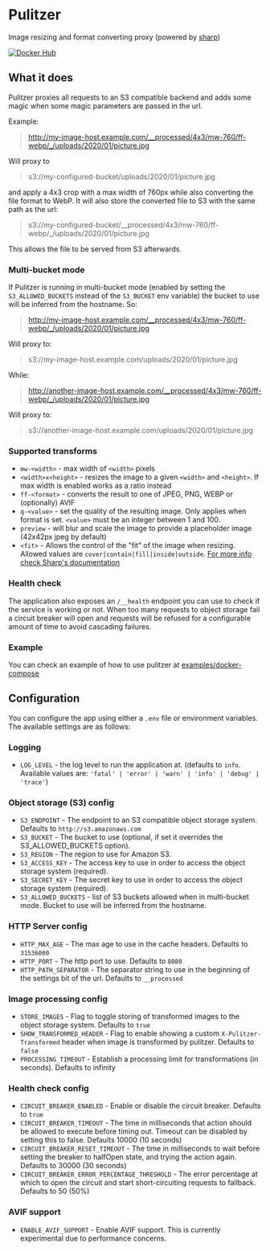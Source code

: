 # Pulitzer
Image resizing and format converting proxy (powered by [sharp](https://github.com/lovell/sharp))

[![Docker Hub](https://img.shields.io/docker/v/nonsensebb/pulitzer?label=Docker&logo=docker&sort=semver&style=for-the-badge)](https://hub.docker.com/r/nonsensebb/pulitzer/)

## What it does
Pulitzer proxies all requests to an S3 compatible backend and adds some magic when some magic parameters are passed in the url.

Example:
> http://my-image-host.example.com/__processed/4x3/mw-760/ff-webp/_/uploads/2020/01/picture.jpg

Will proxy to
> s3://my-configured-bucket/uploads/2020/01/picture.jpg

and apply a 4x3 crop with a max width of 760px while also converting the file format to WebP.
It will also store the converted file to S3 with the same path as the url:
> s3://my-configured-bucket/__processed/4x3/mw-760/ff-webp/_/uploads/2020/01/picture.jpg

This allows the file to be served from S3 afterwards.

### Multi-bucket mode

If Pulitzer is running in multi-bucket mode (enabled by setting the `S3_ALLOWED_BUCKETS` instead of the `S3_BUCKET` env variable) the bucket to use will be inferred from the hostname. So:
> http://my-image-host.example.com/__processed/4x3/mw-760/ff-webp/_/uploads/2020/01/picture.jpg

Will proxy to:
> s3://my-image-host.example.com/uploads/2020/01/picture.jpg

While:
> http://another-image-host.example.com/__processed/4x3/mw-760/ff-webp/_/uploads/2020/01/picture.jpg

Will proxy to:
> s3://another-image-host.example.com/uploads/2020/01/picture.jpg

### Supported transforms

- `mw-<width>` - max width of `<width>` pixels
- `<width>x<height>` - resizes the image to a given `<width>` and `<height>`. If max width is enabled works as a ratio instead
- `ff-<format>` - converts the result to one of JPEG, PNG, WEBP or (optionally) AVIF
- `q-<value>` - set the quality of the resulting image. Only applies when format is set. `<value>` must be an integer between 1 and 100.
- `preview` - will blur and scale the image to provide a placeholder image (42x42px jpeg by default)
- `<fit>` - Allows the control of the "fit" of the image when resizing. Allowed values are `cover|contain|fill|inside|outside`. [For more info check Sharp's documentation](https://sharp.pixelplumbing.com/api-resize)

### Health check

The application also exposes an `/__health` endpoint you can use to check if the service is working or not.
When too many requests to object storage fail a circuit breaker will open and requests will be refused for a configurable amount of time to avoid cascading failures.

### Example

You can check an example of how to use pulitzer at [examples/docker-compose](./examples/docker-compose)

## Configuration

You can configure the app using either a `.env` file or environment variables. The available settings are as follows:

### Logging
- `LOG_LEVEL` - the log level to run the application at. (defaults to `info`. Available values are: `'fatal' | 'error' | 'warn' | 'info' | 'debug' | 'trace'`)

### Object storage (S3) config
- `S3_ENDPOINT` - The endpoint to an S3 compatible object storage system. Defaults to `http://s3.amazonaws.com`
- `S3_BUCKET` - The bucket to use (optional, if set it overrides the S3_ALLOWED_BUCKETS option).
- `S3_REGION` - The region to use for Amazon S3.
- `S3_ACCESS_KEY` - The access key to use in order to access the object storage system (required).
- `S3_SECRET_KEY` - The secret key to use in order to access the object storage system (required).
- `S3_ALLOWED_BUCKETS` - list of S3 buckets allowed when in multi-bucket mode. Bucket to use will be inferred from the hostname.

### HTTP Server config
- `HTTP_MAX_AGE` - The max age to use in the cache headers. Defaults to `31536000`
- `HTTP_PORT` - The http port to use. Defaults to `8080`
- `HTTP_PATH_SEPARATOR` - The separator string to use in the beginning of the settings bit of the url. Defaults to `__processed`

### Image processing config
- `STORE_IMAGES` - Flag to toggle storing of transformed images to the object storage system. Defaults to `true`
- `SHOW_TRANSFORMED_HEADER` - Flag to enable showing a custom `X-Pulitzer-Transformed` header when image is transformed by pulitzer. Defaults to `false`
- `PROCESSING_TIMEOUT` - Establish a processing limit for transformations (in seconds). Defaults to infinity

### Health check config
- `CIRCUIT_BREAKER_ENABLED` - Enable or disable the circuit breaker. Defaults to `true`
- `CIRCUIT_BREAKER_TIMEOUT` - The time in milliseconds that action should be allowed to execute before timing out. Timeout can be disabled by setting this to false. Defaults 10000 (10 seconds)
- `CIRCUIT_BREAKER_RESET_TIMEOUT` - The time in milliseconds to wait before setting the breaker to halfOpen state, and trying the action again. Defaults to 30000 (30 seconds)
- `CIRCUIT_BREAKER_ERROR_PERCENTAGE_THRESHOLD` - The error percentage at which to open the circuit and start short-circuiting requests to fallback. Defaults to 50 (50%)

### AVIF support
- `ENABLE_AVIF_SUPPORT` - Enable AVIF support. This is currently experimental due to performance concerns.
